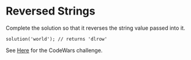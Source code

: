 # Reversed Strings

Complete the solution so that it reverses the string value passed into it.

`solution('world'); // returns 'dlrow'`

See [Here](https://www.codewars.com/kata/reversed-strings/) for the CodeWars
challenge.

